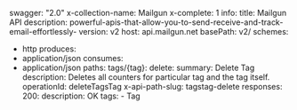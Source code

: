 swagger: "2.0"
x-collection-name: Mailgun
x-complete: 1
info:
  title: Mailgun API
  description: powerful-apis-that-allow-you-to-send-receive-and-track-email-effortlessly-
  version: v2
host: api.mailgun.net
basePath: v2/
schemes:
- http
produces:
- application/json
consumes:
- application/json
paths:
  tags/{tag}:
    delete:
      summary: Delete Tag
      description: Deletes all counters for particular tag and the tag itself.
      operationId: deleteTagsTag
      x-api-path-slug: tagstag-delete
      responses:
        200:
          description: OK
      tags:
      - Tag